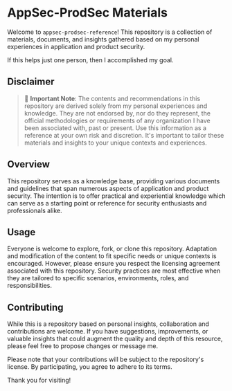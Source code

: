 
# AppSec-ProdSec Materials

Welcome to `appsec-prodsec-reference`! This repository is a collection of materials, documents, and insights gathered based on my personal experiences in application and product security.

If this helps just one person, then I accomplished my goal.

## Disclaimer

> 🚨 **Important Note**: The contents and recommendations in this repository are derived solely from my personal experiences and knowledge. They are not endorsed by, nor do they represent, the official methodologies or requirements of any organization I have been associated with, past or present. Use this information as a reference at your own risk and discretion. It's important to tailor these materials and insights to your unique contexts and experiences.

## Overview

This repository serves as a knowledge base, providing various documents and guidelines that span numerous aspects of application and product security. The intention is to offer practical and experiential knowledge which can serve as a starting point or reference for security enthusiasts and professionals alike.

## Usage

Everyone is welcome to explore, fork, or clone this repository. Adaptation and modification of the content to fit specific needs or unique contexts is encouraged. However, please ensure you respect the licensing agreement associated with this repository. Security practices are most effective when they are tailored to specific scenarios, environments, roles, and responsibilities.

## Contributing

While this is a repository based on personal insights, collaboration and contributions are welcome. If you have suggestions, improvements, or valuable insights that could augment the quality and depth of this resource, please feel free to propose changes or message me.

Please note that your contributions will be subject to the repository's license. By participating, you agree to adhere to its terms.

Thank you for visiting!
